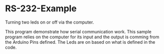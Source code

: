 # RS-232-Example
Turning two leds on or off via the computer.

This program demonstrate how serial communication work.
This sample program relies on the computer for its input and the output is comming from the Arduino Pins defined.
The Leds are on based on what is defined in the code.


